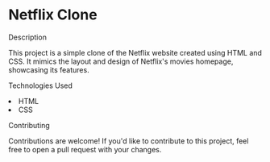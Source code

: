 # Netflix Clone
Description

This project is a simple clone of the Netflix website created using HTML and CSS. It mimics the layout and design of Netflix's movies homepage, showcasing its features.

Technologies Used

<li>HTML</li>
<li>CSS</li>

Contributing

Contributions are welcome! If you'd like to contribute to this project, feel free to open a pull request with your changes.